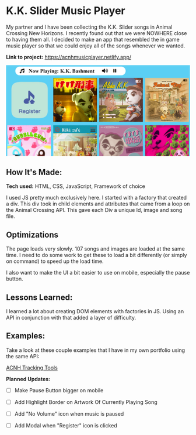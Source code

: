 # K.K. Slider Music Player
My partner and I have been collecting the K.K. Slider songs in Animal Crossing New Horizons. I recently found out that we were NOWHERE close to having them all. I decided to make an app that resembled the in game music player so that we could enjoy all of the songs whenever we wanted.

**Link to project:** https://acnhmusicplayer.netlify.app/

![screenshot](images/Screenshot.PNG)

## How It's Made:

**Tech used:** HTML, CSS, JavaScript, Framework of choice

I used JS pretty much exclusively here. I started with a factory that created a div. This div took in child elements and attributes that came from a loop on the Animal Crossing API. This gave each Div a unique Id, image and song file.

## Optimizations

The page loads very slowly. 107 songs and images are loaded at the same time. I need to do some work to get these to load a bit differently (or simply on command) to speed up the load time.

I also want to make the UI a bit easier to use on mobile, especially the pause button.

## Lessons Learned:

I learned a lot about creating DOM elements with factories in JS. Using an API in conjunction with that added a layer of difficulty. 

## Examples:
Take a look at these couple examples that I have in my own portfolio using the same API:

[ACNH Tracking Tools](https://acnhcollections.netlify.app/)

**Planned Updates:** 
- [ ] Make Pause Button bigger on mobile
- [ ] Add Highlight Border on Artwork Of Currently Playing Song
- [ ] Add "No Volume" icon when music is paused
- [ ] Add Modal when "Register" icon is clicked




